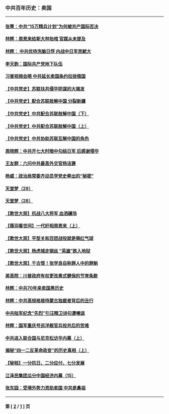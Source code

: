### 中共百年历史：卖国
---
#### [张菁：中共“15万精兵计划”为何被共产国际否决](../../pages/nf1176117/n13967677.md?06280430) 
#### [林辉：周恩来给斯大林抬棺 官媒从未提及](../../pages/nf1176117/n13961173.md?06280430) 
#### [林辉： 中共优待洗脑日俘 内战中日军贡献大](../../pages/nf1176117/n13624644.md?06280430) 
#### [李天韵：国际共产党地下队伍](../../pages/nf1176117/n13611808.md?06280430) 
#### [习普视频会晤 中共延长卖国条约拉拢俄国](../../pages/nf1176117/n13060971.md?06280430) 
#### [【中共党史】苏联扶共侵华阴谋的大揭发](../../pages/nf1176117/n13056050.md?06280430) 
#### [【中共党史】配合苏联肢解中国 分裂新疆](../../pages/nf1176117/n13040700.md?06280430) 
#### [【中共党史】中共配合苏联肢解中国（下）](../../pages/nf1176117/n13035660.md?06280430) 
#### [【中共党史】中共配合苏联肢解中国（上）](../../pages/nf1176117/n13030262.md?06280430) 
#### [【中共党史】中共协助苏联瓦解中国的角色](../../pages/nf1176117/n13018109.md?06280430) 
#### [周晓辉：中共开七大时暗中勾结日军 后感谢侵华](../../pages/nf1176117/n12921960.md?06280430) 
#### [王友群：六问中共最高外交官杨洁篪](../../pages/nf1176117/n12836495.md?06280430) 
#### [杨威：政治局常委齐动员学党史牵出的“秘密”](../../pages/nf1176117/n12764642.md?06280430) 
#### [天堂梦（29）](../../pages/nf1176117/n12408465.md?06280430) 
#### [天堂梦（28）](../../pages/nf1176117/n12408309.md?06280430) 
#### [【欺世大观】抗战八大将军 血洒疆场](../../pages/nf1176117/n12357044.md?06280430) 
#### [【薇羽看世间】一代奸相周恩来（上）](../../pages/nf1176117/n12401109.md?06280430) 
#### [【欺世大观】平型关和百团战役就是俩红气球](../../pages/nf1176117/n12359157.md?06280430) 
#### [【欺世大观】杨虎城走钢丝 “英雄”跌入地狱](../../pages/nf1176117/n12358840.md?06280430) 
#### [【欺世大观】千古恨！张学良自称罪人中的罪魁](../../pages/nf1176117/n12358629.md?06280430) 
#### [美高院：川普政府有权更改奥式健保的节育条款](../../pages/nf1176117/n12242171.md?06280430) 
#### [林辉：中共70年来卖国黑历史](../../pages/nf1176117/n11552181.md?06280430) 
#### [林辉：中共高规格接待蒙古独裁者背后的丑行](../../pages/nf1176117/n11225005.md?06280430) 
#### [中共陆军纪念“先烈”引汪精卫诗句遭嘲讽](../../pages/nf1176117/n11153345.md?06280430) 
#### [林辉：国军重庆号巡洋舰官兵投共后的苦难](../../pages/nf1176117/n10997801.md?06280430) 
#### [中共进入联合国与尼克松访华内幕（上）](../../pages/nf1176117/n10138788.md?06280430) 
#### [揭秘“四一二反革命政变”的历史真相（上）](../../pages/nf1176117/n9996650.md?06280430) 
#### [【秘档】一分抗日、二分应付、七分发展](../../pages/nf1176117/n9331484.md?06280430) 
#### [江泽民集团瓜分中国经济内幕（15）](../../pages/nf1176117/n9268584.md?06280430) 
#### [张东园：受境外势力资助卖国 中共是鼻祖](../../pages/nf1176117/n9272480.md?06280430) 

---
#### 第 [ [2](./2.md?06280430) / [1](./1.md?06280430) ] 页
